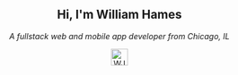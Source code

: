 <h2 align="center">Hi, I'm William Hames</h2>
<p align="center"><i>A fullstack web and mobile app developer from Chicago, IL</i><p>

<div align="center">
    <a href="https://t.me/wjhames"><img src="https://cdn-icons-png.flaticon.com/512/2111/2111646.png" alt="WJHames on Telegram" height="30" width="30">
    </a>
</div>
